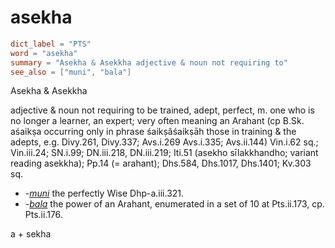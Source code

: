 # asekha

``` toml
dict_label = "PTS"
word = "asekha"
summary = "Asekha & Asekkha adjective & noun not requiring to"
see_also = ["muni", "bala"]
```

Asekha & Asekkha

adjective & noun not requiring to be trained, adept, perfect, m. one who is no longer a learner, an expert; very often meaning an Arahant (cp B.Sk. aśaikṣa occurring only in phrase śaikṣâśaikṣāh those in training & the adepts, e.g. Divy.261, Divy.337; Avs.i.269 Avs.i.335; Avs.ii.144) Vin.i.62 sq.; Vin.iii.24; SN.i.99; DN.iii.218, DN.iii.219; Iti.51 (asekho sīlakkhandho; variant reading asekkha); Pp.14 (= arahant); Dhs.584, Dhs.1017, Dhs.1401; Kv.303 sq.

* *\-[muni](muni.md)* the perfectly Wise Dhp\-a.iii.321.
* *\-[bala](bala.md)* the power of an Arahant, enumerated in a set of 10 at Pts.ii.173, cp. Pts.ii.176.

a \+ sekha


